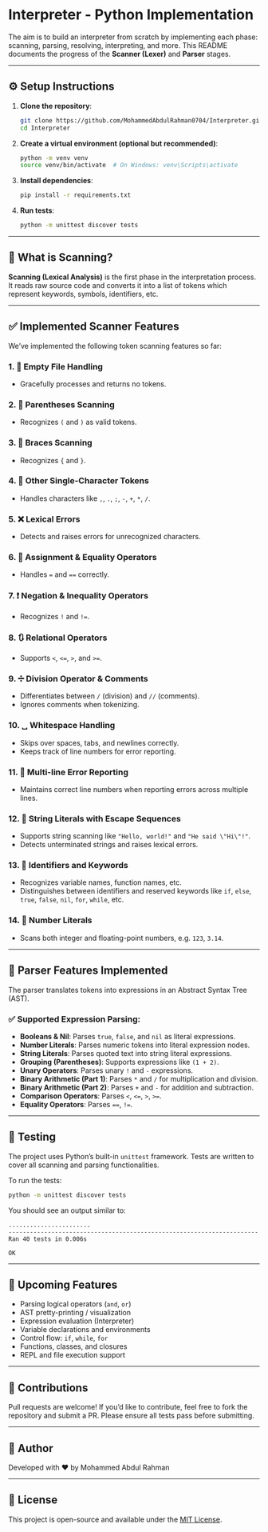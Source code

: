 # Interpreter - Python Implementation

The aim is to build an interpreter from scratch by implementing each phase: scanning, parsing, resolving, interpreting, and more. This README documents the progress of the **Scanner (Lexer)** and **Parser** stages.

---

## ⚙️ Setup Instructions

1. **Clone the repository**:
   ```bash
   git clone https://github.com/MohammedAbdulRahman0704/Interpreter.git
   cd Interpreter
   ```

2. **Create a virtual environment (optional but recommended)**:
   ```bash
   python -m venv venv
   source venv/bin/activate  # On Windows: venv\Scripts\activate
   ```

3. **Install dependencies**:
   ```bash
   pip install -r requirements.txt
   ```

4. **Run tests**:
   ```bash
   python -m unittest discover tests
   ```

---

## 📘 What is Scanning?

**Scanning (Lexical Analysis)** is the first phase in the interpretation process. It reads raw source code and converts it into a list of tokens which represent keywords, symbols, identifiers, etc.

---

## ✅ Implemented Scanner Features

We’ve implemented the following token scanning features so far:

### 1. 📄 Empty File Handling
- Gracefully processes and returns no tokens.

### 2. 🔄 Parentheses Scanning
- Recognizes `(` and `)` as valid tokens.

### 3. 🧱 Braces Scanning
- Recognizes `{` and `}`.

### 4. 🔣 Other Single-Character Tokens
- Handles characters like `,`, `.`, `;`, `-`, `+`, `*`, `/`.

### 5. ❌ Lexical Errors
- Detects and raises errors for unrecognized characters.

### 6. 🟰 Assignment & Equality Operators
- Handles `=` and `==` correctly.

### 7. ❗ Negation & Inequality Operators
- Recognizes `!` and `!=`.

### 8. 🔃 Relational Operators
- Supports `<`, `<=`, `>`, and `>=`.

### 9. ➗ Division Operator & Comments
- Differentiates between `/` (division) and `//` (comments).
- Ignores comments when tokenizing.

### 10. ␣ Whitespace Handling
- Skips over spaces, tabs, and newlines correctly.
- Keeps track of line numbers for error reporting.

### 11. 🧵 Multi-line Error Reporting
- Maintains correct line numbers when reporting errors across multiple lines.

### 12. 🧶 String Literals with Escape Sequences
- Supports string scanning like `"Hello, world!"` and `"He said \"Hi\"!"`.
- Detects unterminated strings and raises lexical errors.

### 13. 🔡 Identifiers and Keywords
- Recognizes variable names, function names, etc.
- Distinguishes between identifiers and reserved keywords like `if`, `else`, `true`, `false`, `nil`, `for`, `while`, etc.

### 14. 🔢 Number Literals
- Scans both integer and floating-point numbers, e.g. `123`, `3.14`.

---

## 🧮 Parser Features Implemented

The parser translates tokens into expressions in an Abstract Syntax Tree (AST).

### ✅ Supported Expression Parsing:

- **Booleans & Nil**: Parses `true`, `false`, and `nil` as literal expressions.
- **Number Literals**: Parses numeric tokens into literal expression nodes.
- **String Literals**: Parses quoted text into string literal expressions.
- **Grouping (Parentheses)**: Supports expressions like `(1 + 2)`.
- **Unary Operators**: Parses unary `!` and `-` expressions.
- **Binary Arithmetic (Part 1)**: Parses `*` and `/` for multiplication and division.
- **Binary Arithmetic (Part 2)**: Parses `+` and `-` for addition and subtraction.
- **Comparison Operators**: Parses `<`, `<=`, `>`, `>=`.
- **Equality Operators**: Parses `==`, `!=`.

---

## 🔬 Testing

The project uses Python’s built-in `unittest` framework. Tests are written to cover all scanning and parsing functionalities.

To run the tests:

```bash
python -m unittest discover tests
```

You should see an output similar to:

```
.......................
----------------------------------------------------------------------
Ran 40 tests in 0.006s

OK
```

---

## 🚀 Upcoming Features

- Parsing logical operators (`and`, `or`)
- AST pretty-printing / visualization
- Expression evaluation (Interpreter)
- Variable declarations and environments
- Control flow: `if`, `while`, `for`
- Functions, classes, and closures
- REPL and file execution support

---

## 🙌 Contributions

Pull requests are welcome! If you’d like to contribute, feel free to fork the repository and submit a PR. Please ensure all tests pass before submitting.

---

## 🧠 Author

Developed with ❤️ by Mohammed Abdul Rahman

---

## 📖 License

This project is open-source and available under the [MIT License](LICENSE).
```